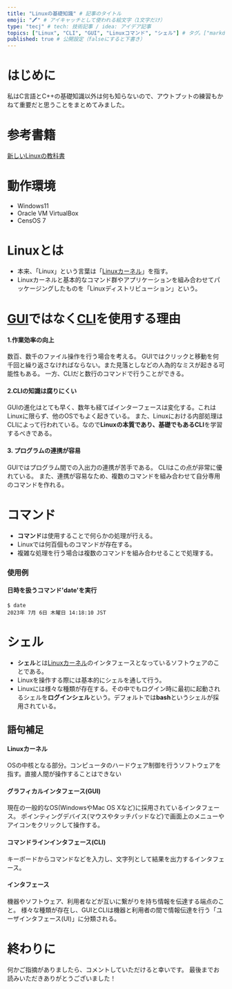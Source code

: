 ```yaml
---
title: "Linuxの基礎知識" # 記事のタイトル
emoji: "🖍️" # アイキャッチとして使われる絵文字（1文字だけ）
type: "tecj" # tech: 技術記事 / idea: アイデア記事
topics: ["Linux", "CLI", "GUI", "Linuxコマンド", "シェル"] # タグ。["markdown", "rust", "aws"]のように指定する
published: true # 公開設定（falseにすると下書き）
---
```


# はじめに
私はC言語とC++の基礎知識以外は何も知らないので、アウトプットの練習もかねて重要だと思うことをまとめてみました。

# 参考書籍
[新しいLinuxの教科書](https://www.amazon.co.jp/%E6%96%B0%E3%81%97%E3%81%84Linux%E3%81%AE%E6%95%99%E7%A7%91%E6%9B%B8-%E4%B8%89%E5%AE%85-%E8%8B%B1%E6%98%8E/dp/4797380942/ref=sr_1_1?adgrpid=117229375656&hvadid=655144332605&hvdev=c&hvqmt=e&hvtargid=kwd-1152146940662&hydadcr=21814_13461165&jp-ad-ap=0&keywords=%E6%96%B0%E3%81%97%E3%81%84linux%E3%81%AE%E6%95%99%E7%A7%91%E6%9B%B8&qid=1688619372&sr=8-1)

# 動作環境
+ Windows11
+ Oracle VM VirtualBox
+ CensOS 7

# Linuxとは
+ 本来、「Linux」という言葉は「[Linuxカーネル][語句補足]」を指す。
+ Linuxカーネルと基本的なコマンド群やアプリケーションを組み合わせてパッケージングしたものを「Linuxディストリビューション」という。

# [GUI][語句補足]ではなく[CLI][語句補足]を使用する理由

#### 1.作業効率の向上
数百、数千のファイル操作を行う場合を考える。
GUIではクリックと移動を何千回と繰り返さなければならない。また見落としなどの人為的なミスが起きる可能性もある。
一方、CLIだと数行のコマンドで行うことができる。

#### 2.CLIの知識は腐りにくい
GUIの進化はとても早く、数年も経てばインターフェースは変化する。これはLinuxに限らず、他のOSでもよく起きている。
また、Linuxにおける内部処理はCLIによって行われている。なので**Linuxの本質であり、基礎でもあるCLI**を学習するべきである。

#### 3. プログラムの連携が容易
GUIではプログラム間での入出力の連携が苦手である。
CLIはこの点が非常に優れている。
また、連携が容易なため、複数のコマンドを組み合わせて自分専用のコマンドを作れる。

# コマンド

+ **コマンド**は使用することで何らかの処理が行える。
+ Linuxでは何百個ものコマンドが存在する。
+ 複雑な処理を行う場合は複数のコマンドを組み合わせることで処理する。

### 使用例
#### 日時を扱うコマンド'date'を実行
```
$ date
2023年 7月 6日 木曜日 14:18:10 JST
```

# シェル
+ **シェル**とは[Linuxカーネル][語句補足]のインタフェースとなっているソフトウェアのことである。
+ Linuxを操作する際には基本的にシェルを通して行う。
+ Linuxには様々な種類が存在する。その中でもログイン時に最初に起動されるシェルを**ログインシェル**という。デフォルトでは**bash**というシェルが採用されている。



## 語句補足
#### Linuxカーネル
OSの中核となる部分。コンピュータのハードウェア制御を行うソフトウェアを指す。直接人間が操作することはできない

#### グラフィカルインタフェース(GUI)
現在の一般的なOS(WindowsやMac OS Xなど)に採用されているインタフェース。
ポインティングデバイス(マウスやタッチパッドなど)で画面上のメニューやアイコンをクリックして操作する。

#### コマンドラインインタフェース(CLI)
キーボードからコマンドなどを入力し、文字列として結果を出力するインタフェース。

#### インタフェース
機器やソフトウェア、利用者などが互いに繋がりを持ち情報を伝達する端点のこと。
様々な種類が存在し、GUIとCLIは機器と利用者の間で情報伝達を行う「ユーザインタフェース(UI)」に分類される。

# 終わりに

何かご指摘がありましたら、コメントしていただけると幸いです。
最後までお読みいただきありがとうございました！

[語句補足]: #語句補足
